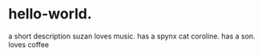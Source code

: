 # hello-world.
a short description
suzan loves music.
has a spynx cat coroline.
has a son. 
loves coffee
